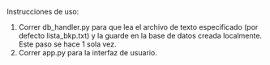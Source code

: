 Instrucciones de uso:
 1) Correr db_handler.py para que lea el archivo de texto especificado (por defecto lista_bkp.txt) y
	la guarde en la base de datos creada localmente. Este paso se hace 1 sola vez.
 2) Correr app.py para la interfaz de usuario.
